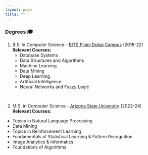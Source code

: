 ```yaml
---
layout: page
title: ""
---
```


### Degrees 🎓

1) B.E. in Computer Science - <a href="https://www.bits-pilani.ac.in/dubai/" target="_blank"> BITS Pilani Dubai Campus</a> (2018-22) <br>
**Relevant Courses:**
   * Database Systems
   * Data Structures and Algorithms
   * Machine Learning
   * Data Mining
   * Deep Learning
   * Artificial Intelligence
   * Neural Networks and Fuzzy Logic

<br>

2) M.S. in Computer Science - <a href="https://asu.edu" target="_blank"> Arizona State University</a> (2022-24) <br>
**Relevant Courses:**
  * Topics in Natural Language Processing
  * Data Mining
  * Topics in Reinforcement Learning
  * Fundamentals of Statistical Learning & Pattern Recognition
  * Image Analytics & Informatics
  * Foundations of Algorithms
